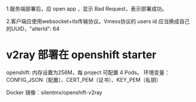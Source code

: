1.服务端部署后，应 open app ，显示 Bad Request，表示部署成功。

2.客户端应使用websocket+tls传输协议。Vmess协议的 users id 应当换成自己的UUID，"alterId": 64

# v2ray 部署在 openshift starter
openshift: 内存设置为256M，每 project 可配置 4 Pods。
环境变量： CONFIG_JSON（配置）、CERT_PEM（证书）、KEY_PEM（私钥）

Docker 镜像：silentmx/openshift-v2ray
